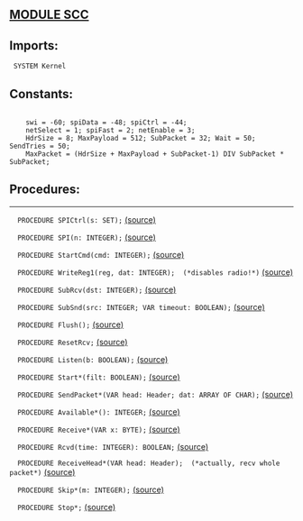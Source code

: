 
## [MODULE SCC](https://github.com/io-core/System/blob/main/SCC.Mod)

  ## Imports:
` SYSTEM Kernel`

  ## Constants:
```

    swi = -60; spiData = -48; spiCtrl = -44;
    netSelect = 1; spiFast = 2; netEnable = 3;
    HdrSize = 8; MaxPayload = 512; SubPacket = 32; Wait = 50; SendTries = 50;
    MaxPacket = (HdrSize + MaxPayload + SubPacket-1) DIV SubPacket * SubPacket;

```
## Procedures:
---

`  PROCEDURE SPICtrl(s: SET);` [(source)](https://github.com/io-core/System/blob/main/SCC.Mod#L27)


`  PROCEDURE SPI(n: INTEGER);` [(source)](https://github.com/io-core/System/blob/main/SCC.Mod#L32)


`  PROCEDURE StartCmd(cmd: INTEGER);` [(source)](https://github.com/io-core/System/blob/main/SCC.Mod#L37)


`  PROCEDURE WriteReg1(reg, dat: INTEGER);  (*disables radio!*)` [(source)](https://github.com/io-core/System/blob/main/SCC.Mod#L41)


`  PROCEDURE SubRcv(dst: INTEGER);` [(source)](https://github.com/io-core/System/blob/main/SCC.Mod#L45)


`  PROCEDURE SubSnd(src: INTEGER; VAR timeout: BOOLEAN);` [(source)](https://github.com/io-core/System/blob/main/SCC.Mod#L57)


`  PROCEDURE Flush();` [(source)](https://github.com/io-core/System/blob/main/SCC.Mod#L86)


`  PROCEDURE ResetRcv;` [(source)](https://github.com/io-core/System/blob/main/SCC.Mod#L90)


`  PROCEDURE Listen(b: BOOLEAN);` [(source)](https://github.com/io-core/System/blob/main/SCC.Mod#L94)


`  PROCEDURE Start*(filt: BOOLEAN);` [(source)](https://github.com/io-core/System/blob/main/SCC.Mod#L101)


`  PROCEDURE SendPacket*(VAR head: Header; dat: ARRAY OF CHAR);` [(source)](https://github.com/io-core/System/blob/main/SCC.Mod#L111)


`  PROCEDURE Available*(): INTEGER;` [(source)](https://github.com/io-core/System/blob/main/SCC.Mod#L133)


`  PROCEDURE Receive*(VAR x: BYTE);` [(source)](https://github.com/io-core/System/blob/main/SCC.Mod#L138)


`  PROCEDURE Rcvd(time: INTEGER): BOOLEAN;` [(source)](https://github.com/io-core/System/blob/main/SCC.Mod#L143)


`  PROCEDURE ReceiveHead*(VAR head: Header);  (*actually, recv whole packet*)` [(source)](https://github.com/io-core/System/blob/main/SCC.Mod#L154)


`  PROCEDURE Skip*(m: INTEGER);` [(source)](https://github.com/io-core/System/blob/main/SCC.Mod#L172)


`  PROCEDURE Stop*;` [(source)](https://github.com/io-core/System/blob/main/SCC.Mod#L177)

